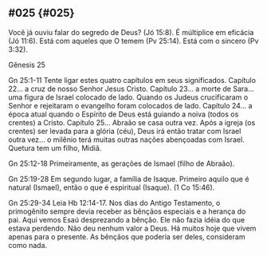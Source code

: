 ## #025 {#025}

Você já ouviu falar do segredo de Deus? (Jó 15:8). É múltiplice em eficácia (Jó 11:6). Está com aqueles que O temem (Pv 25:14). Está com o sincero (Pv 3:32).

Gênesis 25

Gn 25:1-11 Tente ligar estes quatro capítulos em seus significados. Capítulo 22... a cruz de nosso Senhor Jesus Cristo. Capítulo 23... a morte de Sara... uma figura de Israel colocado de lado. Quando os Judeus crucificaram o Senhor e rejeitaram o evangelho foram colocados de lado. Capítulo 24... a época atual quando o Espírito de Deus está guiando a noiva (todos os crentes) a Cristo. Capítulo 25... Abraão se casa outra vez. Após a igreja (os crentes) ser levada para a glória (céu), Deus irá então tratar com Israel outra vez... o milênio terá muitas outras nações abençoadas com Israel. Quetura tem um filho, Midiã.

Gn 25:12-18 Primeiramente, as gerações de Ismael (filho de Abraão).

Gn 25:19-28 Em segundo lugar, a família de Isaque. Primeiro aquilo que é natural (Ismael), então o que é espiritual (Isaque). (1 Co 15:46).

Gn 25:29-34 Leia Hb 12:14-17\. Nos dias do Antigo Testamento, o primogênito sempre devia receber as bênçãos especiais e a herança do pai. Aqui vemos Esaú desprezando a bênção. Ele não fazia idéia do que estava perdendo. Não deu nenhum valor a Deus. Há muitos hoje que vivem apenas para o presente. As bênçãos que poderia ser deles, consideram como nada.